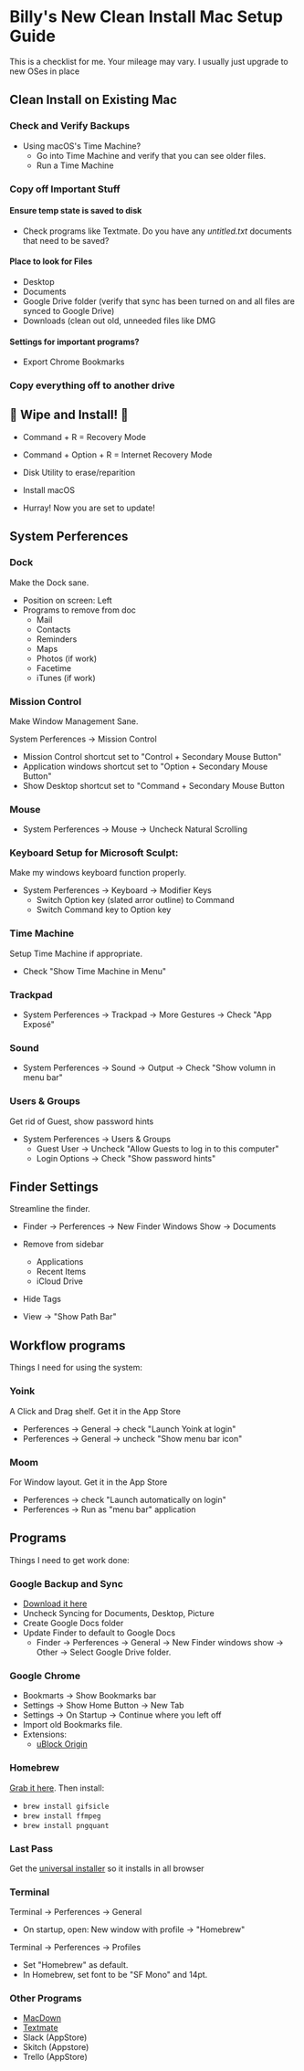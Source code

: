 # Billy's New Clean Install Mac Setup Guide

This is a checklist for me. Your mileage may vary. I usually just upgrade to new OSes in place


## Clean Install on Existing Mac

### Check and Verify Backups

- Using macOS's Time Machine?
	- Go into Time Machine and verify that you can see older files.
	- Run a Time Machine 

### Copy off Important Stuff

#### Ensure temp state is saved to disk

- Check programs like Textmate. Do you have any *untitled.txt* documents that need to be saved?

#### Place to look for Files

- Desktop
- Documents
- Google Drive folder (verify that sync has been turned on and all files are synced to Google Drive)
- Downloads (clean out old, unneeded files like DMG

#### Settings for important programs?

- Export Chrome Bookmarks

### Copy everything off to another drive


## 🎉 Wipe and Install! 🎉

- Command + R = Recovery Mode
- Command + Option + R = Internet Recovery Mode

- Disk Utility to erase/reparition
- Install macOS
- Hurray! Now you are set to update!

## System Perferences

### Dock

Make the Dock sane.

- Position on screen: Left
- Programs to remove from doc
  - Mail
  - Contacts
  - Reminders
  - Maps
  - Photos (if work)
  - Facetime
  - iTunes (if work)

### Mission Control

Make Window Management Sane.

System Perferences -> Mission Control

- Mission Control shortcut set to "Control + Secondary Mouse Button"
- Application windows shortcut set to "Option + Secondary Mouse Button"
- Show Desktop shortcut set to "Command + Secondary Mouse Button

### Mouse

- System Perferences -> Mouse -> Uncheck Natural Scrolling

### Keyboard Setup for Microsoft Sculpt:

Make my windows keyboard function properly.

- System Perferences -> Keyboard -> Modifier Keys
  - Switch Option key (slated arror outline) to Command
  - Switch Command key to Option key

### Time Machine

Setup Time Machine if appropriate.

- Check "Show Time Machine in Menu"

### Trackpad

- System Perferences -> Trackpad -> More Gestures -> Check "App Exposé"
### Sound

- System Perferences -> Sound -> Output -> Check "Show volumn in menu bar"

### Users & Groups

Get rid of Guest, show password hints

- System Perferences -> Users & Groups
  - Guest User -> Uncheck "Allow Guests to log in to this computer" 
  - Login Options -> Check "Show password hints"
 

## Finder Settings

Streamline the finder.

- Finder -> Perferences -> New Finder Windows Show -> Documents
- Remove from sidebar
  - Applications
  - Recent Items
  - iCloud Drive
- Hide Tags

- View -> "Show Path Bar"

## Workflow programs

Things I need for using the system:

### Yoink

A Click and Drag shelf. Get it in the App Store

- Perferences -> General -> check "Launch Yoink at login"
- Perferences -> General -> uncheck "Show menu bar icon"

### Moom
For Window layout. Get it in the App Store

- Perferences -> check "Launch automatically on login"
- Perferences -> Run as "menu bar" application


## Programs

Things I need to get work done:

### Google Backup and Sync

- [Download it here](https://www.google.com/drive/download/thankyou/)
- Uncheck Syncing for Documents, Desktop, Picture
- Create Google Docs folder
- Update Finder to default to Google Docs
  - Finder -> Perferences -> General -> New Finder windows show -> Other -> Select Google Drive folder.

### Google Chrome

- Bookmarts -> Show Bookmarks bar
- Settings -> Show Home Button -> New Tab
- Settings -> On Startup -> Continue where you left off
- Import old Bookmarks file.
- Extensions:
  - [uBlock Origin](https://chrome.google.com/webstore/detail/ublock-origin/cjpalhdlnbpafiamejdnhcphjbkeiagm) 

### Homebrew

[Grab it here](https://brew.sh/). Then install:

- `brew install gifsicle`
- `brew install ffmpeg`
- `brew install pngquant`

### Last Pass

Get the [universal installer](https://lastpass.com/download/cdn/lpmacosx.zip) so it installs in all browser

### Terminal

Terminal -> Perferences -> General

 - On startup, open: New window with profile -> "Homebrew"

Terminal -> Perferences -> Profiles

 - Set "Homebrew" as default.
 - In Homebrew, set font to be "SF Mono" and 14pt.


### Other Programs
- [MacDown](https://macdown.uranusjr.com/)
- [Textmate](https://macromates.com/download)
- Slack (AppStore)
- Skitch (Appstore)
- Trello (AppStore)
 
